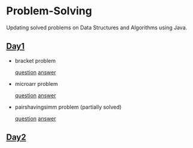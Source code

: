 # Problem-Solving
Updating solved problems on Data Structures and Algorithms using Java. 

## [Day1](https://github.com/pranikz/Problem-Solving/tree/master/Day%201)

- bracket problem

  [question](https://www.hackerearth.com/practice/data-structures/arrays/1-d/practice-problems/algorithm/bracket-sequence-1-40eab940/)
  [answer](https://github.com/pranikz/Problem-Solving/blob/master/Day%201/bracket.java)
  
- microarr problem

  [question](https://www.hackerearth.com/practice/data-structures/arrays/1-d/practice-problems/algorithm/micro-and-array-update/)
  [answer](https://github.com/pranikz/Problem-Solving/blob/master/Day%201/microarr.java)
  
- pairshavingsimm problem (partially solved)

  [question](https://www.hackerearth.com/practice/data-structures/arrays/1-d/practice-problems/algorithm/pairs-having-similar-element-eed098aa/)
  [answer](https://github.com/pranikz/Problem-Solving/blob/master/Day%201/pairshavingsimm.java)
 
 ## [Day2]()
